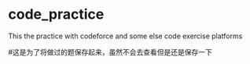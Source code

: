 # code_practice
This the practice with codeforce and some else code exercise platforms

#这是为了将做过的题保存起来，虽然不会去查看但是还是保存一下

